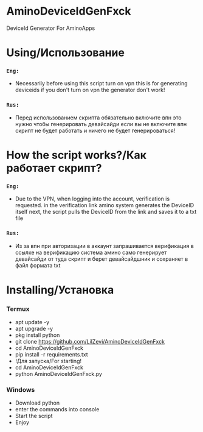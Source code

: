 # AminoDeviceIdGenFxck
DeviceId Generator For AminoApps

# Using/Использование

### `Eng:`
- Necessarily before using this script turn on vpn this is for generating deviceids if you don't turn on vpn the generator don't work!

### `Rus:`
- Перед использованием скрипта обязательно включите впн это нужно чтобы генерировать девайсайди если вы не включите впн скрипт не будет работать и ничего не будет генерироваться!

# How the script works?/Как работает скрипт?

### `Eng:`
- Due to the VPN, when logging into the account, verification is requested. in the verification link amino system generates the DeviceID itself next, the script pulls the DeviceID from the link and saves it to a txt file

### `Rus:`
- Из за впн при авторизации в аккаунт запрашивается верификация в ссылке на верификацию система амино само генерирует девайсайди от туда скрипт и берет девайсайдшник и сохраняет в файл формата txt

# Installing/Установка

### Termux
- apt update -y
- apt upgrade -y
- pkg install python
- git clone https://github.com/LilZevi/AminoDeviceIdGenFxck
- cd AminoDeviceIdGenFxck
- pip install -r requirements.txt
- !Для запуска/For starting!
- cd AminoDeviceIdGenFxck
- python AminoDeviceIdGenFxck.py

### Windows
- Download python
- enter the commands into console 
- Start the script 
- Enjoy
